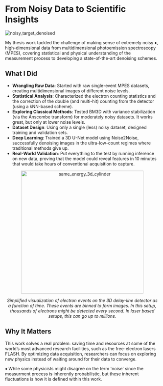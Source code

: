 # From Noisy Data to Scientific Insights

![noisy_target_denoised](https://github.com/user-attachments/assets/ac778208-6c03-4f5b-a534-6f2bd91aae28)

My thesis work tackled the challenge of making sense of extremely noisy ♦︎, high-dimensional data from multidimensional photoemission spectroscopy (MPES), covering statistical and physical  understanding of the measurement process to developing a state-of-the-art denoising schemes.

## What I Did

-	**Wrangling Raw Data**: Started with raw single-event MPES datasets, creating multidimensional images of different noise levels.
-	**Statistical Analysis**: Characterized the electron counting statistics and the correction of the double (and multi-hit) counting from the detector (using a kNN-based scheme).
-	**Exploring Classical Methods**: Tested BM3D with variance stabilization (via the Anscombe transform) for moderately noisy datasets. It works great, but only at lower noise levels.
-	**Dataset Design**: Using only a single (less) noisy dataset, designed training and validation sets.
-	**Deep Learning**: Trained a 3D U-Net model using Noise2Noise, successfully denoising images in the ultra-low-count regimes where traditional methods give up.
-	**Real-World Validation**: Put everything to the test by running inference on new data, proving that the model could reveal features in 10 minutes that would take hours of conventional acquisition to capture.

<div style="text-align: center;">
  <img src="https://github.com/user-attachments/assets/b1ef68d1-8c0c-4e55-a6bb-f98ff5d2c6b1" alt="same_energy_3d_cylinder" width="400" />
  <p><em>Simplified visualization of electron events on the 3D delay-line detector as a function of time. These events are binned to form images. In this setup, thousands of electrons might be detected every second. In laser based setups, this can go up to millions.</em></p>
</div>


## Why It Matters

This work solves a real problem: saving time and resources at some of the world’s most advanced research facilities, such as the free-electron lasers FLASH. By optimizing data acquisition, researchers can focus on exploring new physics instead of waiting around for their data to converge.

♦︎ While some physicists might disagree on the term 'noise' since the measurment process is inherently probabilistic, but these inherent fluctuations is how it is defined within this work.
